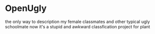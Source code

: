 # OpenUgly
the only way to description my female classmates and other typical ugly schoolmate
now it's a stupid and awkward classfication project for plant
